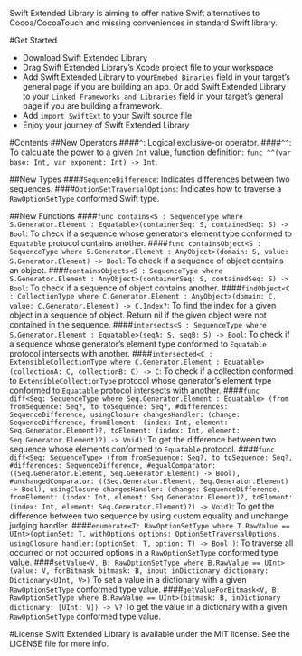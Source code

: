Swift Extended Library is aiming to offer native Swift alternatives to Cocoa/CocoaTouch and missing conveniences in standard Swift library.

#Get Started
- Download Swift Extended Library
- Drag Swift Extended Library’s Xcode project file to your workspace
- Add Swift Extended Library to your`Emebed Binaries`  field in your target’s general page if you are building an app. Or add Swift Extended Library to your `Linked Frameworks and Libraries` field in your target’s general page if you are building a framework.
- Add `import SwiftExt` to your Swift source file
- Enjoy your journey of Swift Extended Library

#Contents
##New Operators
####`^`: 
Logical exclusive-or operator.
####`^^`: 
To calculate the power to a given `Int` value, function definition: `func ^^(var base: Int, var exponent: Int) -> Int`.

##New Types
####`SequenceDifference`:
Indicates differences between two sequences.
####`OptionSetTraversalOptions`:
Indicates how to traverse a `RawOptionSetType` conformed Swift type.

##New Functions
####`func contains<S : SequenceType where S.Generator.Element : Equatable>(containerSeq: S, containedSeq: S) -> Bool`:
To check if a sequence whose generator’s element type conformed to `Equatable` protocol contains another.
####`func containsObject<S : SequenceType where S.Generator.Element : AnyObject>(domain: S, value: S.Generator.Element) -> Bool`:
To check if a sequence of object contains an object.
####`containsObjects<S : SequenceType where S.Generator.Element : AnyObject>(containerSeq: S, containedSeq: S) -> Bool`:
To check if a sequence of object contains another.
####`findObject<C : CollectionType where C.Generator.Element : AnyObject>(domain: C, value: C.Generator.Element) -> C.Index?`:
To find the index for a given object in a sequence of object. Return nil if the given object were not contained in the sequence.
####`intersects<S : SequenceType where S.Generator.Element : Equatable>(seqA: S, seqB: S) -> Bool`:
To check if a sequence whose generator’s element type conformed to `Equatable` protocol intersects with another.
####`intersected<C : ExtensibleCollectionType where C.Generator.Element : Equatable>(collectionA: C, collectionB: C) -> C`:
To check if a collection conformed to `ExtensibleCollectionType` protocol whose generator’s element type conformed to `Equatable` protocol intersects with another.
####`func diff<Seq: SequenceType where Seq.Generator.Element : Equatable> (from fromSequence: Seq?, to toSequence: Seq?, #differences: SequenceDifference, usingClosure changesHandler: (change: SequenceDifference, fromElement: (index: Int, element: Seq.Generator.Element)?, toElement: (index: Int, element: Seq.Generator.Element)?) -> Void)`:
To get the difference between two sequence whose elements conformed to `Equatable` protocol.
####`func diff<Seq: SequenceType> (from fromSequence: Seq?, to toSequence: Seq?, #differences: SequenceDifference, #equalComparator: ((Seq.Generator.Element, Seq.Generator.Element) -> Bool), #unchangedComparator: ((Seq.Generator.Element, Seq.Generator.Element) -> Bool), usingClosure changesHandler: (change: SequenceDifference, fromElement: (index: Int, element: Seq.Generator.Element)?, toElement: (index: Int, element: Seq.Generator.Element)?) -> Void)`:
To get the difference between two sequence by using custom equality and unchange judging handler.
####`enumerate<T: RawOptionSetType where T.RawValue == UInt>(optionSet: T, withOptions options: OptionSetTraversalOptions, usingClosure handler:(optionSet: T, option: T) -> Bool )`:
To traverse all occurred or not occurred options in a `RawOptionSetType` conformed type value.
####`setValue<V, B: RawOptionSetType where B.RawValue == UInt>(value: V, forBitmask bitmask: B, inout inDictionary dictionary: Dictionary<UInt, V>)`
To set a value in a dictionary with a given `RawOptionSetType` conformed type value.
####`getValueForBitmask<V, B: RawOptionSetType where B.RawValue == UInt>(bitmask: B, inDictionary dictionary: [UInt: V]) -> V?`
To get the value in a dictionary with a given `RawOptionSetType` conformed type value.

#License
Swift Extended Library is available under the MIT license. See the LICENSE file for more info.

